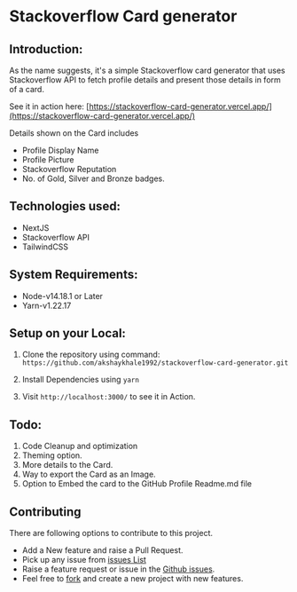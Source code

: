 # Stackoverflow Card generator

## Introduction:

As the name suggests, it's a simple Stackoverflow card generator that uses Stackoverflow API to fetch profile details and present those details in form of a card.

See it in action here: [https://stackoverflow-card-generator.vercel.app/](https://stackoverflow-card-generator.vercel.app/)

Details shown on the Card includes
- Profile Display Name
- Profile Picture
- Stackoverflow Reputation
- No. of Gold, Silver and Bronze badges.

## Technologies used:
- NextJS
- Stackoverflow API
- TailwindCSS

## System Requirements:
- Node-v14.18.1 or Later
- Yarn-v1.22.17

## Setup on your Local:

1. Clone the repository using command: `https://github.com/akshaykhale1992/stackoverflow-card-generator.git`

2. Install Dependencies using `yarn`

3. Visit `http://localhost:3000/` to see it in Action.

## Todo:
1. Code Cleanup and optimization
2. Theming option.
3. More details to the Card.
4. Way to export the Card as an Image.
5. Option to Embed the card to the GitHub Profile Readme.md file

## Contributing

There are following options to contribute to this project.
- Add a New feature and raise a Pull Request.
- Pick up any issue from [issues List](https://github.com/akshaykhale1992/stackoverflow-card-generator/issues)
- Raise a feature request or issue in the [Github issues](https://github.com/akshaykhale1992/stackoverflow-card-generator/issues).
- Feel free to [fork](https://github.com/akshaykhale1992/stackoverflow-card-generator/fork) and create a new project with new features.